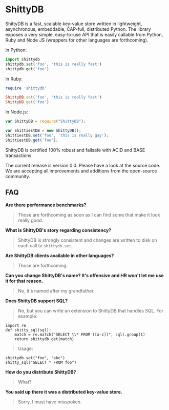 ShittyDB
========

ShittyDB is a fast, scalable key-value store written in lightweight,
asynchronous, embeddable, CAP-full, distributed Python. The library exposes a 
very simple, easy-to-use API that is easily callable from Python, Ruby and 
Node JS (wrappers for other languages are forthcoming).

In Python:

```python
import shittydb
shittydb.set('foo', 'this is really fast')
shittydb.get('foo')
```

In Ruby:

```ruby
require 'shittydb'

ShittyDB.set('foo', 'this is really fast')
ShittyDB.get('foo')
```

In Node.js:

```javascript
var ShittyDB = require("ShittyDB");

var ShittiestDB = new ShittyDB();
ShittiestDB.set('foo', 'this is really gay');
ShittiestDB.get('foo');
```

ShittyDB is certified 100% robust and failsafe with ACID and BASE transactions.

The current release is version 0.0. Please have a look at the source code.
We are accepting all improvements and additions from the open-source
community.

FAQ
---

**Are there performance benchmarks?**

> Those are forthcoming as soon as I can find some that make it look really good.

**What is ShittyDB's story regarding consistency?**

> ShittyDB is strongly consistent and changes are written to disk on each call to `shittydb.set`.

**Are ShittyDB clients available in other languages?**

> Those are forthcoming.

**Can you change ShittyDB's name?  It's offensive and HR won't let me use it for that reason.**

> No, it's named after my grandfather.

**Does ShittyDB support SQL?**

> No, but you can write an extension to ShittyDB that handles SQL. For example:

    import re
    def shitty_sql(sql):
        match = re.match("SELECT \\* FROM ([a-z])", sql).group(1)
        return shittydb.get(match)

> Usage:

    shittydb.set("foo", "abc")
    shitty_sql("SELECT * FROM foo")

**How do you distribute ShittyDB?**

> What?

**You said up there it was a distributed key-value store.**

> Sorry, I must have misspoken.
